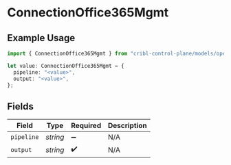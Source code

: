 # ConnectionOffice365Mgmt

## Example Usage

```typescript
import { ConnectionOffice365Mgmt } from "cribl-control-plane/models/operations";

let value: ConnectionOffice365Mgmt = {
  pipeline: "<value>",
  output: "<value>",
};
```

## Fields

| Field              | Type               | Required           | Description        |
| ------------------ | ------------------ | ------------------ | ------------------ |
| `pipeline`         | *string*           | :heavy_minus_sign: | N/A                |
| `output`           | *string*           | :heavy_check_mark: | N/A                |